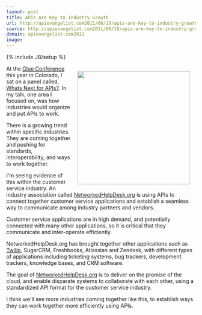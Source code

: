 ```yaml
---
layout: post
title: APIs Are Key to Industry Growth
url: http://apievangelist.com2011/06/19/apis-are-key-to-industry-growth/
source: http://apievangelist.com2011/06/19/apis-are-key-to-industry-growth/
domain: apievangelist.com2011
image: 
---
```

{% include JB/setup %}
<img style="padding: 15px;" src="http://kinlane-productions.s3.amazonaws.com/api-evangelist/NetworkedHelpDesk/Networked-help-desk.png" alt="" width="300" align="right" />At the <a title="Glue Conference" href="http://gluecon.com/2011/">Glue Conference</a> this year in Colorado, I sat on a panel called, <a title="Whats Next for APIs?" href="http://www.kinlane.com/2011/05/whats-next-for-apis/">Whats Next for APIs?</a>.  In my talk, one area I focused on, was how industries would organize and put APIs to work.<p></p>
There is a growing trend within specific industries. They are coming together and pushing for standards, interoperability, and ways to work together.<p></p>
I'm seeing evidence of this within the customer service industry.  An industry association called <a title="NetworkedHelpDesk.org" href="http://networkedhelpdesk.org/">NetworkedHelpDesk.org</a> is using APIs to connect together customer service applications and establish a seamless way to communicate among industry partners and vendors.<p></p>
Customer service applications are in high demand, and potentially connected with many other applications, so it is critical that they communicate and inter-operate efficiently.<p></p>
NetworkedHelpDesk.org has brought together other applications such as <a title="Twilio" href="http://www.apievangelist.com/api-detail.php?API_ID=1823">Twilio</a>, SugarCRM, Freshbooks, Atlassian and Zendesk, with different types of applications including ticketing systems, bug trackers, development trackers, knowledge bases, and CRM software.<p></p>
The goal of <a title="NetworkedHelpDesk.org" href="http://networkedhelpdesk.org/">NetworkedHelpDesk.org</a> is to deliver on the promise of the cloud, and enable disparate systems to collaborate with each other, using a standardized API format for the customer service industry.<p></p>
I think we'll see more industries coming together like this, to establish ways they can work together more efficiently using APIs.

